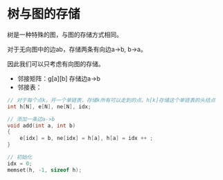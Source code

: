 # 树与图的存储

树是一种特殊的图，与图的存储方式相同。

对于无向图中的边ab，存储两条有向边a->b, b->a。

因此我们可以只考虑有向图的存储。

- 邻接矩阵：g[a][b] 存储边a->b
- 邻接表：
```c++
// 对于每个点k，开一个单链表，存储k所有可以走到的点。h[k]存储这个单链表的头结点
int h[N], e[N], ne[N], idx;

// 添加一条边a->b
void add(int a, int b)
{
    e[idx] = b, ne[idx] = h[a], h[a] = idx ++ ;
}

// 初始化
idx = 0;
memset(h, -1, sizeof h);
```
